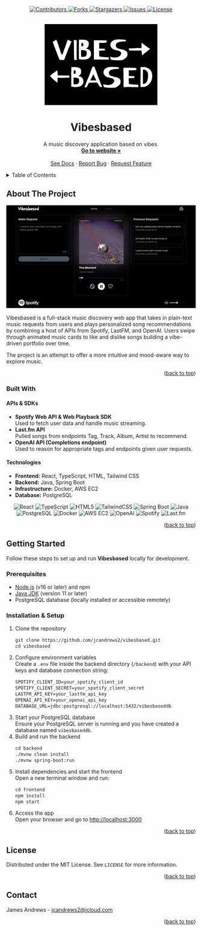 <a id="readme-top"></a>

<p align="center">
  <a href="https://github.com/jcandrews2/vibesbased/graphs/contributors">
    <img src="https://img.shields.io/github/contributors/jcandrews2/vibesbased.svg?style=for-the-badge" alt="Contributors">
  </a>
  <a href="https://github.com/jcandrews2/vibesbased/network/members">
    <img src="https://img.shields.io/github/forks/jcandrews2/vibesbased.svg?style=for-the-badge" alt="Forks">
  </a>
  <a href="https://github.com/jcandrews2/vibesbased/stargazers">
    <img src="https://img.shields.io/github/stars/jcandrews2/vibesbased.svg?style=for-the-badge" alt="Stargazers">
  </a>
  <a href="https://github.com/jcandrews2/vibesbased/issues">
    <img src="https://img.shields.io/github/issues/jcandrews2/vibesbased.svg?style=for-the-badge" alt="Issues">
  </a>
  <a href="https://github.com/jcandrews2/vibesbased/blob/main/LICENSE">
    <img src="https://img.shields.io/github/license/jcandrews2/vibesbased.svg?style=for-the-badge" alt="License">
  </a>
</p>

<!-- PROJECT LOGO -->
<br />
<div align="center">
  <a href="https://github.com/othneildrew/Best-README-Template">
    <img src="frontend/src/images/vibesbased-logo.jpg" alt="Vibesbased Logo" width="300" height="auto">
  </a>

  <h1 align="center">Vibesbased</h1>

  <p align="center">
    A music discovery application based on vibes. 
    <br />
    <a href="https://vibesbased.site"><strong>Go to website »</strong></a>
    <br />
    <br />
    <a href="https://github.com/jcandrews2/vibesbased">See Docs</a>
    &middot;
    <a href="https://github.com/jcandrews2/vibesbased/issues/new?labels=bug&template=bug-report---.md">Report Bug</a>
    &middot;
    <a href="https://github.com/jcandrews2/vibesbased/issues/new?labels=enhancement&template=feature-request---.md">Request Feature</a>
  </p>
</div>



<!-- TABLE OF CONTENTS -->
<details>
  <summary>Table of Contents</summary>
  <ol>
    <li>
      <a href="#about-the-project">About The Project</a>
      <ul>
        <li><a href="#built-with">Built With</a></li>
      </ul>
    </li>
    <li>
      <a href="#getting-started">Getting Started</a>
      <ul>
        <li><a href="#prerequisites">Prerequisites</a></li>
        <li><a href="#installation">Installation</a></li>
      </ul>
    </li>
    <li><a href="#usage">Usage</a></li>
    <li><a href="#license">License</a></li>
    <li><a href="#contact">Contact</a></li>
  </ol>
</details>



<!-- ABOUT THE PROJECT -->
<h2>About The Project</h2>

[![Product Name Screen Shot][product-screenshot]](https://example.com)

Vibesbased is a full-stack music discovery web app that takes in plain-text music requests from users and plays personalized song recommendations by combining a host of APIs from Spotify, LastFM, and OpenAI. Users swipe through animated music cards to like and dislike songs building a vibe-driven portfolio over time.

The project is an attempt to offer a more intuitive and mood-aware way to explore music.

<p align="right">(<a href="#readme-top">back to top</a>)</p>

<h3>Built With</h3>

<h4>APIs & SDKs</h4>
<ul>
  <li>
    <strong>Spotify Web API & Web Playback SDK</strong><br />
    Used to fetch user data and handle music streaming.
  </li>
  <li>
    <strong>Last.fm API</strong><br />
    Pulled songs from endpoints Tag, Track, Album, Artist to recommend.
  </li>
  <li>
    <strong>OpenAI API (Completions endpoint)</strong><br />
    Used to reason for appropriate tags and endpoints given user requests.
  </li>
</ul>

<h4>Technologies</h4>
<ul>
  <li><strong>Frontend:</strong> React, TypeScript, HTML, Tailwind CSS</li>
  <li><strong>Backend:</strong> Java, Spring Boot</li>
  <li><strong>Infrastructure:</strong> Docker, AWS EC2</li>
  <li><strong>Database:</strong> PostgreSQL</li>
</ul>

<p align="center">
  <img src="https://img.shields.io/badge/Frontend-React-blue?style=for-the-badge&logo=react" alt="React" />
  <img src="https://img.shields.io/badge/Language-TypeScript-3178C6?style=for-the-badge&logo=typescript&logoColor=white" alt="TypeScript" />
  <img src="https://img.shields.io/badge/Markup-HTML5-E34F26?style=for-the-badge&logo=html5&logoColor=white" alt="HTML5" />
  <img src="https://img.shields.io/badge/Styling-TailwindCSS-06B6D4?style=for-the-badge&logo=tailwindcss" alt="TailwindCSS" />
  <img src="https://img.shields.io/badge/Backend-SpringBoot-6DB33F?style=for-the-badge&logo=springboot&logoColor=white" alt="Spring Boot" />
  <img src="https://img.shields.io/badge/Language-Java-ED8B00?style=for-the-badge&logo=java&logoColor=white" alt="Java" />
  <img src="https://img.shields.io/badge/Database-PostgreSQL-316192?style=for-the-badge&logo=postgresql&logoColor=white" alt="PostgreSQL" />
  <img src="https://img.shields.io/badge/DevOps-Docker-2496ED?style=for-the-badge&logo=docker&logoColor=white" alt="Docker" />
  <img src="https://img.shields.io/badge/Hosting-AWS%20EC2-FF9900?style=for-the-badge&logo=amazonaws&logoColor=white" alt="AWS EC2" />
  <img src="https://img.shields.io/badge/API-OpenAI-black?style=for-the-badge&logo=openai" alt="OpenAI" />
  <img src="https://img.shields.io/badge/API-Spotify-1DB954?style=for-the-badge&logo=spotify" alt="Spotify" />
  <img src="https://img.shields.io/badge/API-Last.fm-D51007?style=for-the-badge&logo=last.fm&logoColor=white" alt="Last.fm" />
</p>


<p align="right">(<a href="#readme-top">back to top</a>)</p>

<!-- GETTING STARTED -->
<h2>Getting Started</h2>

<p>Follow these steps to set up and run <strong>Vibesbased</strong> locally for development.</p>

<h3>Prerequisites</h3>
<ul>
  <li><a href="https://nodejs.org/" target="_blank" rel="noopener noreferrer">Node.js</a> (v16 or later) and npm</li>
  <li><a href="https://adoptium.net/" target="_blank" rel="noopener noreferrer">Java JDK</a> (version 11 or later)</li>
  <li>PostgreSQL database (locally installed or accessible remotely)</li>
</ul>

<h3>Installation & Setup</h3>
<ol>
  <li>
    Clone the repository<br />
    <pre><code>git clone https://github.com/jcandrews2/vibesbased.git
cd vibesbased</code></pre>
  </li>
  <li>
    Configure environment variables<br />
    Create a <code>.env</code> file inside the backend directory (<code>/backend</code>) with your API keys and database connection string:<br />
    <pre><code>SPOTIFY_CLIENT_ID=your_spotify_client_id
SPOTIFY_CLIENT_SECRET=your_spotify_client_secret
LASTFM_API_KEY=your_lastfm_api_key
OPENAI_API_KEY=your_openai_api_key
DATABASE_URL=jdbc:postgresql://localhost:5432/vibesbaseddb</code></pre>
  </li>
  <li>
    Start your PostgreSQL database<br />
    Ensure your PostgreSQL server is running and you have created a database named <code>vibesbaseddb</code>.
  </li>
  <li>
    Build and run the backend<br />
    <pre><code>cd backend
./mvnw clean install
./mvnw spring-boot:run</code></pre>
  </li>
  <li>
    Install dependencies and start the frontend<br />
    Open a new terminal window and run:<br />
    <pre><code>cd frontend
npm install
npm start</code></pre>
  </li>
  <li>
    Access the app<br />
    Open your browser and go to <a href="http://localhost:3000" target="_blank" rel="noopener noreferrer">http://localhost:3000</a>
  </li>
</ol>

<p align="right">(<a href="#readme-top">back to top</a>)</p>

<!-- LICENSE -->
<h2>License</h2>

<p>Distributed under the MIT License. See <code>LICENSE</code> for more information.</p>

<p align="right">(<a href="#readme-top">back to top</a>)</p>

<!-- CONTACT -->
<h2>Contact</h2>

<p>James Andrews - <a href="mailto:jcandrews2@icloud.com">jcandrews2@icloud.com</a></p>

<p align="right">(<a href="#readme-top">back to top</a>)</p>

[product-screenshot]: images/vibesbased-front-page.jpg
